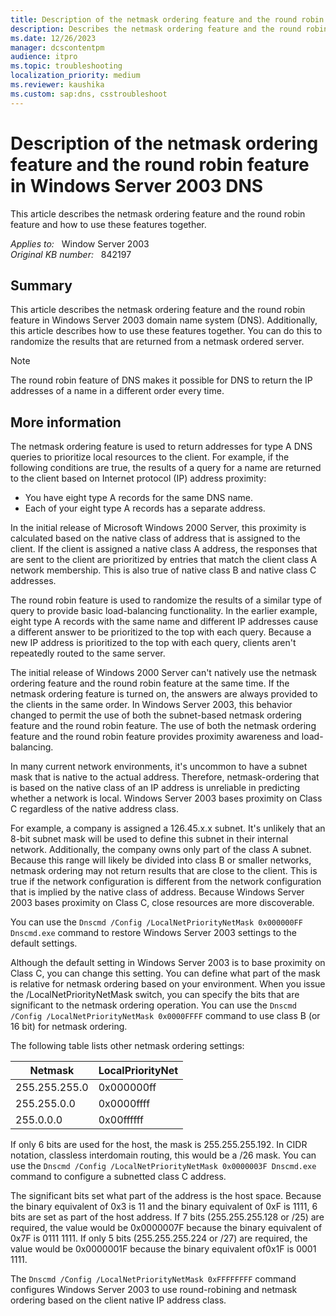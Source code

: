 ```yaml
---
title: Description of the netmask ordering feature and the round robin feature
description: Describes the netmask ordering feature and the round robin feature in Windows Server 2003 DNS. Describes how to use these features together. You can do this to randomize the results that are returned from a netmask ordered server.
ms.date: 12/26/2023
manager: dcscontentpm
audience: itpro
ms.topic: troubleshooting
localization_priority: medium
ms.reviewer: kaushika
ms.custom: sap:dns, csstroubleshoot
---
```

# Description of the netmask ordering feature and the round robin feature in Windows Server 2003 DNS

This article describes the netmask ordering feature and the round robin feature and how to use these features together.

_Applies to:_ &nbsp; Window Server 2003  
_Original KB number:_ &nbsp; 842197

## Summary

This article describes the netmask ordering feature and the round robin feature in Windows Server 2003 domain name system (DNS). Additionally, this article describes how to use these features together. You can do this to randomize the results that are returned from a netmask ordered server.

> [!NOTE]
> The round robin feature of DNS makes it possible for DNS to return the IP addresses of a name in a different order every time.

## More information

The netmask ordering feature is used to return addresses for type A DNS queries to prioritize local resources to the client. For example, if the following conditions are true, the results of a query for a name are returned to the client based on Internet protocol (IP) address proximity:  

- You have eight type A records for the same DNS name.
- Each of your eight type A records has a separate address.

In the initial release of Microsoft Windows 2000 Server, this proximity is calculated based on the native class of address that is assigned to the client. If the client is assigned a native class A address, the responses that are sent to the client are prioritized by entries that match the client class A network membership. This is also true of native class B and native class C addresses.

The round robin feature is used to randomize the results of a similar type of query to provide basic load-balancing functionality. In the earlier example, eight type A records with the same name and different IP addresses cause a different answer to be prioritized to the top with each query. Because a new IP address is prioritized to the top with each query, clients aren't repeatedly routed to the same server.

The initial release of Windows 2000 Server can't natively use the netmask ordering feature and the round robin feature at the same time. If the netmask ordering feature is turned on, the answers are always provided to the clients in the same order. In Windows Server 2003, this behavior changed to permit the use of both the subnet-based netmask ordering feature and the round robin feature. The use of both the netmask ordering feature and the round robin feature provides proximity awareness and load-balancing.

In many current network environments, it's uncommon to have a subnet mask that is native to the actual address. Therefore, netmask-ordering that is based on the native class of an IP address is unreliable in predicting whether a network is local. Windows Server 2003 bases proximity on Class C regardless of the native address class.

For example, a company is assigned a 126.45.x.x subnet. It's unlikely that an 8-bit subnet mask will be used to define this subnet in their internal network. Additionally, the company owns only part of the class A subnet. Because this range will likely be divided into class B or smaller networks, netmask ordering may not return results that are close to the client. This is true if the network configuration is different from the network configuration that is implied by the native class of address. Because Windows Server 2003 bases proximity on Class C, close resources are more discoverable.

You can use the `Dnscmd /Config /LocalNetPriorityNetMask 0x000000FF Dnscmd.exe` command to restore Windows Server 2003 settings to the default settings.

Although the default setting in Windows Server 2003 is to base proximity on Class C, you can change this setting. You can define what part of the mask is relative for netmask ordering based on your environment. When you issue the /LocalNetPriorityNetMask switch, you can specify the bits that are significant to the netmask ordering operation. You can use the `Dnscmd /Config /LocalNetPriorityNetMask 0x0000FFFF` command to use class B (or 16 bit) for netmask ordering.

The following table lists other netmask ordering settings:

| Netmask| LocalPriorityNet |
|---|---|
|255.255.255.0|0x000000ff|
|255.255.0.0|0x0000ffff|
|255.0.0.0|0x00ffffff|

If only 6 bits are used for the host, the mask is 255.255.255.192. In CIDR notation, classless interdomain routing, this would be a /26 mask. You can use the `Dnscmd /Config /LocalNetPriorityNetMask 0x0000003F Dnscmd.exe` command to configure a subnetted class C address.

The significant bits set what part of the address is the host space. Because the binary equivalent of 0x3 is 11 and the binary equivalent of 0xF is 1111, 6 bits are set as part of the host address. If 7 bits (255.255.255.128 or /25) are required, the value would be 0x0000007F because the binary equivalent of 0x7F is 0111 1111. If only 5 bits (255.255.255.224 or /27) are required, the value would be 0x0000001F because the binary equivalent of0x1F is 0001 1111.

The `Dnscmd /Config /LocalNetPriorityNetMask 0xFFFFFFFF` command configures Windows Server 2003 to use round-robining and netmask ordering based on the client native IP address class.
